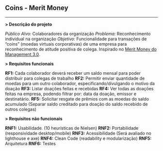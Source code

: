 ## Coins - Merit Money

------------

**> Descrição do projeto**

*Público Alvo:*  Colaboradores da organização
*Problema:*  Reconhecimento individual na organização
*Objetivo:*  Funcionalidade para transações de “coins” (moedas virtuais corporativas) de uma empresa para reconhecimento de atitude positiva de colega. Inspirado no [Merit Money do Management 3.0](https://management30.com/practice/merit-money/).

**> Requisitos funcionais**

**RF1:**  Cada colaborador deverá receber um saldo mensal para poder distribuir para colegas de trabalho
**RF2:**  Permitir enviar quantidade de moedas para um outro colaborador, especificando/divulgando o motivo da doação
**RF3:**  Listar doações feitas e recebidas
**RF4:**  Ver todas as doações feitas na empresa, podendo filtrar por: data da doação, emissor e destinatário.
**RF5:**  Solicitar resgate de prêmios com as moedas do saldo acumulado (Separar saldo creditado para doação do saldo recebido de outros colegas)

**> Requisitos não funcionais**

**RNF1:**  Usabilidade. (10 heurísticas de Nielsen)
**RNF2:**  Portabilidade (responsividade desktop/mobile)
**RNF3:**  Acessibilidade (Será avaliado no lighthouse e axe)
**RNF4:**  Clean Code (readability e modularização)
**RNF5:**  Arquitetura
**RNF6:**  Testes